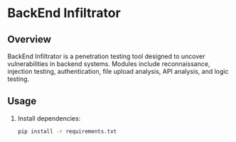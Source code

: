 # BackEnd Infiltrator

## Overview
BackEnd Infiltrator is a penetration testing tool designed to uncover vulnerabilities in backend systems. Modules include reconnaissance, injection testing, authentication, file upload analysis, API analysis, and logic testing.

## Usage
1. Install dependencies:
   ```bash
   pip install -r requirements.txt
